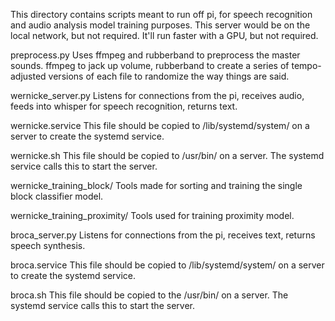 This directory contains scripts meant to run off pi, for speech recognition and audio analysis model training purposes.
This server would be on the local network, but not required. It'll run faster with a GPU, but not required.


preprocess.py
Uses ffmpeg and rubberband to preprocess the master sounds. ffmpeg to jack up volume, rubberband to create a series of tempo-adjusted versions of each file to randomize the way things are said. 


wernicke_server.py
Listens for connections from the pi, receives audio, feeds into whisper for speech recognition, returns text. 

wernicke.service
This file should be copied to /lib/systemd/system/ on a server to create the systemd service.

wernicke.sh
This file should be copied to /usr/bin/ on a server. The systemd service calls this to start the server.

wernicke_training_block/
Tools made for sorting and training the single block classifier model.

wernicke_training_proximity/
Tools used for training proximity model. 


broca_server.py
Listens for connections from the pi, receives text, returns speech synthesis.

broca.service
This file should be copied to /lib/systemd/system/ on a server to create the systemd service.

broca.sh
This file should be copied to the /usr/bin/ on a server. The systemd service calls this to start the server.
